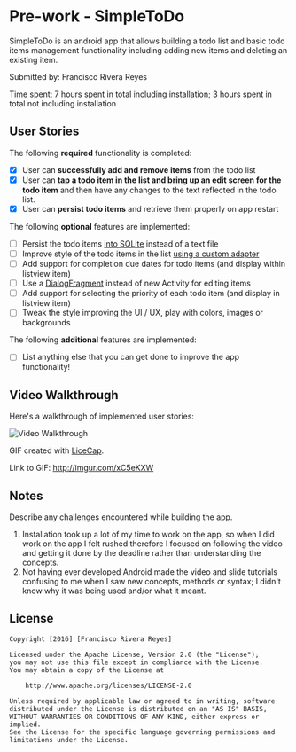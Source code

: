 # Pre-work - SimpleToDo

SimpleToDo is an android app that allows building a todo list and basic todo items management functionality including adding new items and deleting an existing item.

Submitted by: Francisco Rivera Reyes

Time spent: 7 hours spent in total including installation; 3 hours spent in total not including installation

## User Stories

The following **required** functionality is completed:

* [x] User can **successfully add and remove items** from the todo list
* [x] User can **tap a todo item in the list and bring up an edit screen for the todo item** and then have any changes to the text reflected in the todo list.
* [x] User can **persist todo items** and retrieve them properly on app restart

The following **optional** features are implemented:

* [ ] Persist the todo items [into SQLite](http://guides.codepath.com/android/Persisting-Data-to-the-Device#sqlite) instead of a text file
* [ ] Improve style of the todo items in the list [using a custom adapter](http://guides.codepath.com/android/Using-an-ArrayAdapter-with-ListView)
* [ ] Add support for completion due dates for todo items (and display within listview item)
* [ ] Use a [DialogFragment](http://guides.codepath.com/android/Using-DialogFragment) instead of new Activity for editing items
* [ ] Add support for selecting the priority of each todo item (and display in listview item)
* [ ] Tweak the style improving the UI / UX, play with colors, images or backgrounds

The following **additional** features are implemented:

* [ ] List anything else that you can get done to improve the app functionality!

## Video Walkthrough 

Here's a walkthrough of implemented user stories:

<img src='http://imgur.com/xC5eKXW' title='Video Walkthrough' width='' alt='Video Walkthrough' />

GIF created with [LiceCap](http://www.cockos.com/licecap/).

Link to GIF: http://imgur.com/xC5eKXW

## Notes

Describe any challenges encountered while building the app.
 1) Installation took up a lot of my time to work on the app, so when I did work on the app I felt rushed therefore I focused on following the video and getting it done by the deadline rather than understanding the concepts.
 2) Not having ever developed Android made the video and slide tutorials confusing to me when I saw new concepts, methods or syntax; I didn't know why it was being used and/or what it meant.
## License

    Copyright [2016] [Francisco Rivera Reyes]

    Licensed under the Apache License, Version 2.0 (the "License");
    you may not use this file except in compliance with the License.
    You may obtain a copy of the License at

        http://www.apache.org/licenses/LICENSE-2.0

    Unless required by applicable law or agreed to in writing, software
    distributed under the License is distributed on an "AS IS" BASIS,
    WITHOUT WARRANTIES OR CONDITIONS OF ANY KIND, either express or implied.
    See the License for the specific language governing permissions and
    limitations under the License.
